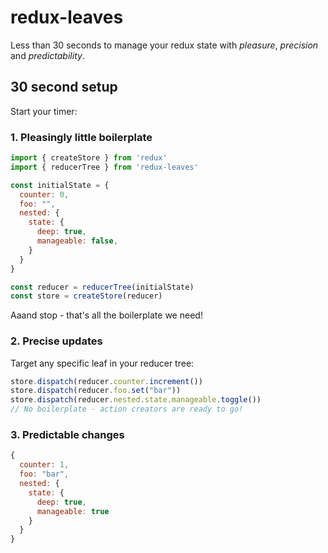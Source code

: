 # redux-leaves

Less than 30 seconds to manage your redux state with *pleasure*, *precision* and *predictability*.

## 30 second setup

Start your timer:

### 1. Pleasingly little boilerplate

```js
import { createStore } from 'redux'
import { reducerTree } from 'redux-leaves'

const initialState = {
  counter: 0,
  foo: "",
  nested: {
    state: {
      deep: true,
      manageable: false,
    }
  }
}

const reducer = reducerTree(initialState)
const store = createStore(reducer)
```

Aaand stop - that's all the boilerplate we need!

### 2. Precise updates

Target any specific leaf in your reducer tree:

```js
store.dispatch(reducer.counter.increment())
store.dispatch(reducer.foo.set("bar"))
store.dispatch(reducer.nested.state.manageable.toggle())
// No boilerplate - action creators are ready to go!
```

### 3. Predictable changes
```js
{
  counter: 1,
  foo: "bar",
  nested: {
    state: {
      deep: true,
      manageable: true
    }
  }
}
```